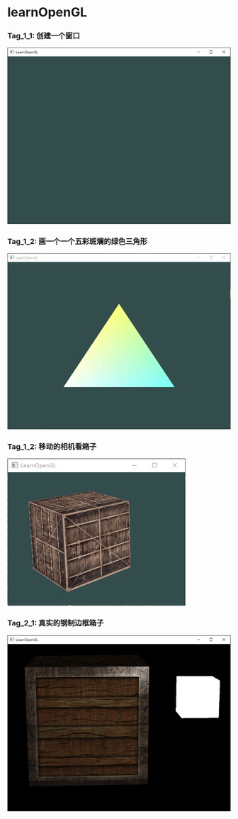 # learnOpenGL

### Tag_1_1: 创建一个窗口

![Tag_1_1](assets/Tag_1_1.png)

### Tag_1_2: 画一个一个五彩斑斓的绿色三角形

![Tag_1_1](assets/Tag_1_1.gif)

### Tag_1_2: 移动的相机看箱子

![Tag_1_3](assets/Tag_1_3.gif)

### Tag_2_1: 真实的钢制边框箱子

![Tag_2_1](assets/Tag_2_1.png)

